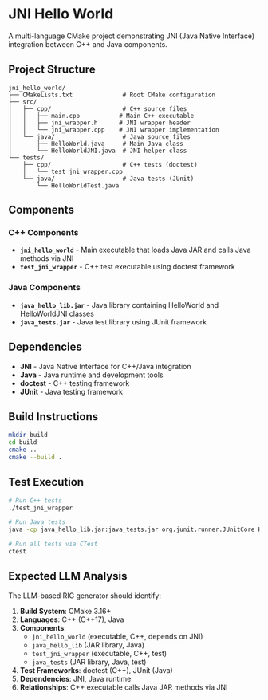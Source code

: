 # JNI Hello World

A multi-language CMake project demonstrating JNI (Java Native Interface) integration between C++ and Java components.

## Project Structure

```
jni_hello_world/
├── CMakeLists.txt              # Root CMake configuration
├── src/
│   ├── cpp/                    # C++ source files
│   │   ├── main.cpp           # Main C++ executable
│   │   ├── jni_wrapper.h      # JNI wrapper header
│   │   └── jni_wrapper.cpp    # JNI wrapper implementation
│   └── java/                   # Java source files
│       ├── HelloWorld.java     # Main Java class
│       └── HelloWorldJNI.java  # JNI helper class
└── tests/
    ├── cpp/                    # C++ tests (doctest)
    │   └── test_jni_wrapper.cpp
    └── java/                   # Java tests (JUnit)
        └── HelloWorldTest.java
```

## Components

### C++ Components
- **`jni_hello_world`** - Main executable that loads Java JAR and calls Java methods via JNI
- **`test_jni_wrapper`** - C++ test executable using doctest framework

### Java Components
- **`java_hello_lib.jar`** - Java library containing HelloWorld and HelloWorldJNI classes
- **`java_tests.jar`** - Java test library using JUnit framework

## Dependencies

- **JNI** - Java Native Interface for C++/Java integration
- **Java** - Java runtime and development tools
- **doctest** - C++ testing framework
- **JUnit** - Java testing framework

## Build Instructions

```bash
mkdir build
cd build
cmake ..
cmake --build .
```

## Test Execution

```bash
# Run C++ tests
./test_jni_wrapper

# Run Java tests
java -cp java_hello_lib.jar:java_tests.jar org.junit.runner.JUnitCore HelloWorldTest

# Run all tests via CTest
ctest
```

## Expected LLM Analysis

The LLM-based RIG generator should identify:

1. **Build System**: CMake 3.16+
2. **Languages**: C++ (C++17), Java
3. **Components**:
   - `jni_hello_world` (executable, C++, depends on JNI)
   - `java_hello_lib` (JAR library, Java)
   - `test_jni_wrapper` (executable, C++, test)
   - `java_tests` (JAR library, Java, test)
4. **Test Frameworks**: doctest (C++), JUnit (Java)
5. **Dependencies**: JNI, Java runtime
6. **Relationships**: C++ executable calls Java JAR methods via JNI

